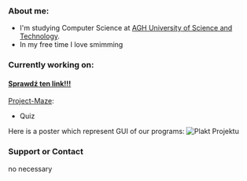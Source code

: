 ### About me:
* I'm studying Computer Science at [AGH University of Science and Technology](https://www.agh.edu.pl/).
* In my free time I love smimming

### Currently working on:
#### [Sprawdź ten link!!!](https://kubakonieczny.github.io/KubaKonieczny/)
[Project-Maze](https://github.com/AGH-Narzedzia-Informatyczne/Project-Maze):
- Quiz

 Here is a poster which represent GUI of our programs:
![Plakt Projektu](Poster_Projektu.png)



### Support or Contact
 no necessary

